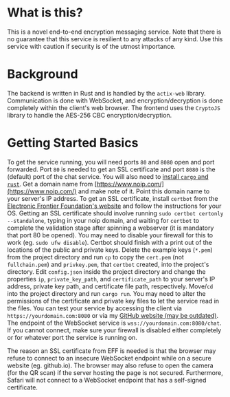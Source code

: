 # What is this?
This is a novel end-to-end encryption messaging service. Note that there is no guarantee that this service is resilient to any attacks of any kind. Use this service with caution if security is of the utmost importance. 
# Background
The backend is written in Rust and is handled by the `actix-web` library. Communication is done with WebSocket, and encryption/decryption is done completely within the client's web browser. The frontend uses the `CryptoJS` library to handle the AES-256 CBC encryption/decryption. 
# Getting Started Basics
To get the service running, you will need ports `80` and `8080` open and port forwarded. Port `80` is needed to get an SSL certificate and port `8080` is the (default) port of the chat service. You will also need to [install `cargo` and `rust`](https://doc.rust-lang.org/cargo/getting-started/installation.html). Get a domain name from [https://www.noip.com/](https://www.noip.com/) and make note of it. Point this domain name to your server's IP address. To get an SSL certificate, install `certbot` from the [Electronic Frontier Foundation's website](https://certbot.eff.org/instructions) and follow the instructions for your OS. Getting an SSL certificate should involve running `sudo certbot certonly --standalone`, typing in your noip domain, and waiting for `certbot` to complete the validation stage after spinning a webserver (it is mandatory that port 80 be opened). You may need to disable your firewall for this to work (eg. `sudo ufw disable`). Certbot should finish with a print out of the locations of the public and private keys. Delete the example keys (`*.pem`) from the project directory and run `cp` to copy the `cert.pem` (not `fullchain.pem`) and `privkey.pem`, that `certbot` created, into the project's directory. Edit `config.json` inside the project directory and change the properties `ip`, `private_key_path`, and `certificate_path` to your server's IP address, private key path, and certificate file path, respectively. Move/`cd` into the project directory and run `cargo run`. You may need to alter the permissions of the certificate and private key files to let the service read in the files. You can test your service by accessing the client via `https://yourdomain.com:8080` or via my [GitHub website (may be outdated)](https://ethanthemaster.github.io/end2end.html). The endpoint of the WebSocket service is `wss://yourdomain.com:8080/chat`. If you cannot connect, make sure your firewall is disabled either completely or for whatever port the service is running on.

The reason an SSL certificate from EFF is needed is that the browser may refuse to connect to an insecure WebSocket endpoint while on a secure website (eg. github.io). The browser may also refuse to open the camera (for the QR scan) if the server hosting the page is not secured. Furthermore, Safari will not connect to a WebSocket endpoint that has a self-signed certificate.